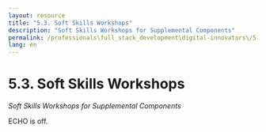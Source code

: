 ```yaml
---
layout: resource
title: "5.3. Soft Skills Workshops"
description: "Soft Skills Workshops for Supplemental Components"
permalink: /professionals\full_stack_development\digital-innovators\/5-3-soft-skills-workshops/
lang: en
---
```


# 5.3. Soft Skills Workshops

*Soft Skills Workshops for Supplemental Components*

ECHO is off.
